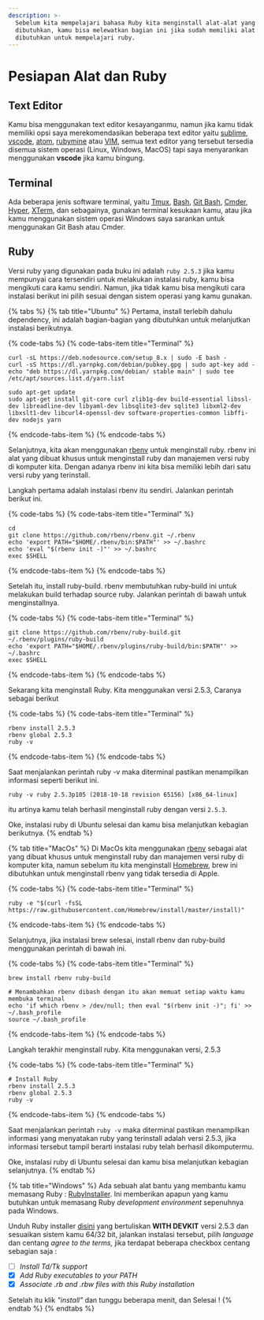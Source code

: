 ```yaml
---
description: >-
  Sebelum kita mempelajari bahasa Ruby kita menginstall alat-alat yang
  dibutuhkan, kamu bisa melewatkan bagian ini jika sudah memiliki alat yang
  dibutuhkan untuk mempelajari ruby.
---
```


# Pesiapan Alat dan Ruby

## Text Editor

Kamu bisa menggunakan text editor kesayanganmu, namun jika kamu tidak memiliki opsi saya merekomendasikan beberapa text editor yaitu [sublime](https://www.sublimetext.com/), [vscode](https://code.visualstudio.com/), [atom](https://atom.io/), [rubymine](https://www.jetbrains.com/ruby/) atau [VIM](https://www.vim.org/), semua text editor yang tersebut tersedia disemua sistem operasi \(Linux, Windows, MacOS\) tapi saya menyarankan menggunakan **vscode** jika kamu bingung.

## Terminal

Ada beberapa jenis software terminal, yaitu [Tmux](https://github.com/tmux/tmux/wiki), [Bash](https://www.gnu.org/software/bash/), [Git Bash](https://git-scm.com/downloads), [Cmder](http://cmder.net/), [Hyper](https://hyper.is/), [XTerm](https://invisible-island.net/xterm/), dan sebagainya, gunakan terminal kesukaan kamu, atau jika kamu menggunakan sistem operasi Windows saya sarankan untuk menggunakan Git Bash atau Cmder.

## Ruby

Versi ruby yang digunakan pada buku ini adalah `ruby 2.5.3` jika kamu mempunyai cara tersendiri untuk melakukan instalasi ruby, kamu bisa mengikuti cara kamu sendiri. Namun, jika tidak kamu bisa mengikuti cara instalasi berikut ini pilih sesuai dengan sistem operasi yang kamu gunakan. 

{% tabs %}
{% tab title="Ubuntu" %}
Pertama, install terlebih dahulu dependency, ini adalah bagian-bagian yang dibutuhkan untuk melanjutkan instalasi berikutnya.

{% code-tabs %}
{% code-tabs-item title="Terminal" %}
```text
curl -sL https://deb.nodesource.com/setup_8.x | sudo -E bash -
curl -sS https://dl.yarnpkg.com/debian/pubkey.gpg | sudo apt-key add -
echo "deb https://dl.yarnpkg.com/debian/ stable main" | sudo tee /etc/apt/sources.list.d/yarn.list

sudo apt-get update
sudo apt-get install git-core curl zlib1g-dev build-essential libssl-dev libreadline-dev libyaml-dev libsqlite3-dev sqlite3 libxml2-dev libxslt1-dev libcurl4-openssl-dev software-properties-common libffi-dev nodejs yarn
```
{% endcode-tabs-item %}
{% endcode-tabs %}

Selanjutnya, kita akan menggunakan [rbenv](https://github.com/rbenv/rbenv) untuk menginstall ruby. rbenv ini alat yang dibuat khusus untuk menginstall ruby dan manajemen versi ruby di komputer kita. Dengan adanya rbenv ini kita bisa memiliki lebih dari satu versi ruby yang terinstall.

Langkah pertama adalah instalasi rbenv itu sendiri. Jalankan perintah berikut ini.

{% code-tabs %}
{% code-tabs-item title="Terminal" %}
```text
cd
git clone https://github.com/rbenv/rbenv.git ~/.rbenv
echo 'export PATH="$HOME/.rbenv/bin:$PATH"' >> ~/.bashrc
echo 'eval "$(rbenv init -)"' >> ~/.bashrc
exec $SHELL
```
{% endcode-tabs-item %}
{% endcode-tabs %}

Setelah itu, install ruby-build. rbenv membutuhkan ruby-build ini untuk melakukan build terhadap source ruby. Jalankan perintah di bawah untuk menginstallnya.

{% code-tabs %}
{% code-tabs-item title="Terminal" %}
```text
git clone https://github.com/rbenv/ruby-build.git ~/.rbenv/plugins/ruby-build
echo 'export PATH="$HOME/.rbenv/plugins/ruby-build/bin:$PATH"' >> ~/.bashrc
exec $SHELL
```
{% endcode-tabs-item %}
{% endcode-tabs %}

Sekarang kita menginstall Ruby. Kita menggunakan versi 2.5.3, Caranya sebagai berikut

{% code-tabs %}
{% code-tabs-item title="Terminal" %}
```text
rbenv install 2.5.3
rbenv global 2.5.3
ruby -v
```
{% endcode-tabs-item %}
{% endcode-tabs %}

Saat menjalankan perintah ruby -v maka diterminal pastikan menampilkan informasi seperti berikut ini.

`ruby -v ruby 2.5.3p105 (2018-10-18 revision 65156) [x86_64-linux]`

itu artinya kamu telah berhasil menginstall ruby dengan versi `2.5.3`. 

Oke, instalasi ruby di Ubuntu selesai dan kamu bisa melanjutkan kebagian berikutnya.
{% endtab %}

{% tab title="MacOs" %}
Di MacOs kita menggunakan [rbenv](https://github.com/rbenv/rbenv) sebagai alat yang dibuat khusus untuk menginstall ruby dan manajemen versi ruby di komputer kita, namun sebelum itu kita menginstall [Homebrew](https://brew.sh/), brew ini dibutuhkan untuk menginstall rbenv yang tidak tersedia di Apple.

{% code-tabs %}
{% code-tabs-item title="Terminal" %}
```text
ruby -e "$(curl -fsSL https://raw.githubusercontent.com/Homebrew/install/master/install)"
```
{% endcode-tabs-item %}
{% endcode-tabs %}

Selanjutnya, jika instalasi brew selesai, install rbenv dan ruby-build menggunakan perintah di bawah ini.

{% code-tabs %}
{% code-tabs-item title="Terminal" %}
```text
brew install rbenv ruby-build

# Menambahkan rbenv dibash dengan itu akan memuat setiap waktu kamu membuka terminal
echo 'if which rbenv > /dev/null; then eval "$(rbenv init -)"; fi' >> ~/.bash_profile
source ~/.bash_profile
```
{% endcode-tabs-item %}
{% endcode-tabs %}

Langkah terakhir menginstall ruby. Kita menggunakan versi, 2.5.3

{% code-tabs %}
{% code-tabs-item title="Terminal" %}
```text
# Install Ruby
rbenv install 2.5.3
rbenv global 2.5.3
ruby -v
```
{% endcode-tabs-item %}
{% endcode-tabs %}

Saat menjalankan perintah `ruby -v` maka diterminal pastikan menampilkan informasi yang menyatakan ruby yang terinstall adalah versi 2.5.3, jika informasi tersebut tampil berarti instalasi ruby telah berhasil dikomputermu.

Oke, instalasi ruby di Ubuntu selesai dan kamu bisa melanjutkan kebagian selanjutnya.
{% endtab %}

{% tab title="Windows" %}
Ada sebuah alat bantu yang membantu kamu memasang Ruby : [RubyInstaller](https://rubyinstaller.org/). Ini memberikan apapun yang kamu butuhkan untuk memasang Ruby _development environment_ sepenuhnya pada Windows.

Unduh Ruby installer [disini](https://rubyinstaller.org/downloads/) yang bertuliskan **WITH DEVKIT** versi 2.5.3 dan sesuaikan sistem kamu 64/32 bit, jalankan instalasi tersebut, pilih _language_ dan centang _agree to the terms,_ jika terdapat beberapa checkbox centang sebagian saja : 

* [ ] _Install Td/Tk support_
* [x] _Add Ruby executables to your PATH_
* [x] _Associate .rb and .rbw files with this Ruby installation_

Setelah itu klik _"install"_ dan tunggu beberapa menit, dan Selesai !
{% endtab %}
{% endtabs %}



